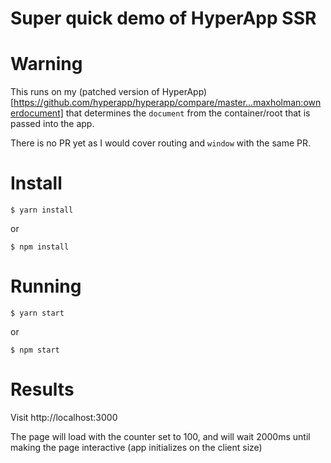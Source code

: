 # Super quick demo of HyperApp SSR

# Warning

This runs on my (patched version of HyperApp)[https://github.com/hyperapp/hyperapp/compare/master...maxholman:ownerdocument] that determines the
`document` from the container/root that is passed into the app.

There is no PR yet as I would cover routing and `window` with the same PR.

# Install

```
$ yarn install
```

or

```
$ npm install
```

# Running

```
$ yarn start
```

or

```
$ npm start
```

# Results

Visit http://localhost:3000

The page will load with the counter set to 100, and will wait
2000ms until making the page interactive (app initializes on the
client size)